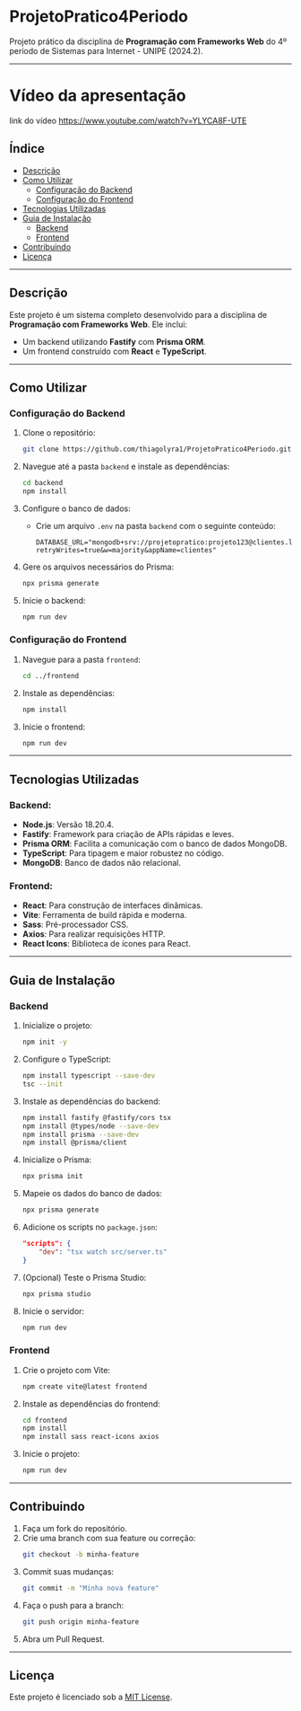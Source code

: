# ProjetoPratico4Periodo
Projeto prático da disciplina de **Programação com Frameworks Web** do 4º período de Sistemas para Internet - UNIPE (2024.2).

---

# Vídeo da apresentação

link do vídeo https://www.youtube.com/watch?v=YLYCA8F-UTE

## Índice
- [Descrição](#descrição)
- [Como Utilizar](#como-utilizar)
  - [Configuração do Backend](#configuração-do-backend)
  - [Configuração do Frontend](#configuração-do-frontend)
- [Tecnologias Utilizadas](#tecnologias-utilizadas)
- [Guia de Instalação](#guia-de-instalação)
  - [Backend](#backend)
  - [Frontend](#frontend)
- [Contribuindo](#contribuindo)
- [Licença](#licença)

---

## Descrição

Este projeto é um sistema completo desenvolvido para a disciplina de **Programação com Frameworks Web**. Ele inclui:
- Um backend utilizando **Fastify** com **Prisma ORM**.
- Um frontend construído com **React** e **TypeScript**.

---

## Como Utilizar

### Configuração do Backend

1. Clone o repositório:
    ```bash
    git clone https://github.com/thiagolyra1/ProjetoPratico4Periodo.git
    ```

2. Navegue até a pasta `backend` e instale as dependências:
    ```bash
    cd backend
    npm install
    ```

3. Configure o banco de dados:
    - Crie um arquivo `.env` na pasta `backend` com o seguinte conteúdo:
      ```env
      DATABASE_URL="mongodb+srv://projetopratico:projeto123@clientes.lly9f.mongodb.net/clientes?retryWrites=true&w=majority&appName=clientes"
      ```

4. Gere os arquivos necessários do Prisma:
    ```bash
    npx prisma generate
    ```

5. Inicie o backend:
    ```bash
    npm run dev
    ```

### Configuração do Frontend

1. Navegue para a pasta `frontend`:
    ```bash
    cd ../frontend
    ```

2. Instale as dependências:
    ```bash
    npm install
    ```

3. Inicie o frontend:
    ```bash
    npm run dev
    ```

---

## Tecnologias Utilizadas

### Backend:
- **Node.js**: Versão 18.20.4.
- **Fastify**: Framework para criação de APIs rápidas e leves.
- **Prisma ORM**: Facilita a comunicação com o banco de dados MongoDB.
- **TypeScript**: Para tipagem e maior robustez no código.
- **MongoDB**: Banco de dados não relacional.

### Frontend:
- **React**: Para construção de interfaces dinâmicas.
- **Vite**: Ferramenta de build rápida e moderna.
- **Sass**: Pré-processador CSS.
- **Axios**: Para realizar requisições HTTP.
- **React Icons**: Biblioteca de ícones para React.

---

## Guia de Instalação

### Backend

1. Inicialize o projeto:
    ```bash
    npm init -y
    ```

2. Configure o TypeScript:
    ```bash
    npm install typescript --save-dev
    tsc --init
    ```

3. Instale as dependências do backend:
    ```bash
    npm install fastify @fastify/cors tsx
    npm install @types/node --save-dev
    npm install prisma --save-dev
    npm install @prisma/client
    ```

4. Inicialize o Prisma:
    ```bash
    npx prisma init
    ```

5. Mapeie os dados do banco de dados:
    ```bash
    npx prisma generate
    ```

6. Adicione os scripts no `package.json`:
    ```json
    "scripts": {
        "dev": "tsx watch src/server.ts"
    }
    ```

7. (Opcional) Teste o Prisma Studio:
    ```bash
    npx prisma studio
    ```

8. Inicie o servidor:
    ```bash
    npm run dev
    ```

### Frontend

1. Crie o projeto com Vite:
    ```bash
    npm create vite@latest frontend
    ```

2. Instale as dependências do frontend:
    ```bash
    cd frontend
    npm install
    npm install sass react-icons axios
    ```

3. Inicie o projeto:
    ```bash
    npm run dev
    ```

---

## Contribuindo

1. Faça um fork do repositório.
2. Crie uma branch com sua feature ou correção:
    ```bash
    git checkout -b minha-feature
    ```
3. Commit suas mudanças:
    ```bash
    git commit -m "Minha nova feature"
    ```
4. Faça o push para a branch:
    ```bash
    git push origin minha-feature
    ```
5. Abra um Pull Request.

---

## Licença

Este projeto é licenciado sob a [MIT License](https://opensource.org/licenses/MIT).
